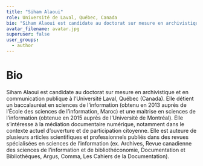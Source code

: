 ```yaml
---
title: "Siham Alaoui"
role: Université de Laval, Québec, Canada
bio: "Siham Alaoui est candidate au doctorat sur mesure en archivistique et en communication publique à l’Université Laval, Québec (Canada). Elle détient un baccalauréat en sciences de l’information (obtenu en 2013 auprès de l’École des sciences de l’information, Maroc) et une maitrise en sciences de l’information (obtenue en 2015 auprès de l’Université de Montréal). Elle s’intéresse à la médiation documentaire numérique, notamment dans le contexte actuel d’ouverture et de participation citoyenne. Elle est auteure de plusieurs articles scientifiques et professionnels publiés dans des revues spécialisées en sciences de l’information (ex. Archives, Revue canadienne des sciences de l’information et de bibliothéconomie, Documentation et Bibliothèques, Argus, Comma, Les Cahiers de la Documentation)."
avatar_filename: avatar.jpg
superuser: false
user_groups:
  - author
---
```


# Bio
Siham Alaoui est candidate au doctorat sur mesure en archivistique et en communication publique à l’Université Laval, Québec (Canada). Elle détient un baccalauréat en sciences de l’information (obtenu en 2013 auprès de l’École des sciences de l’information, Maroc) et une maitrise en sciences de l’information (obtenue en 2015 auprès de l’Université de Montréal). Elle s’intéresse à la médiation documentaire numérique, notamment dans le contexte actuel d’ouverture et de participation citoyenne. Elle est auteure de plusieurs articles scientifiques et professionnels publiés dans des revues spécialisées en sciences de l’information (ex. Archives, Revue canadienne des sciences de l’information et de bibliothéconomie, Documentation et Bibliothèques, Argus, Comma, Les Cahiers de la Documentation). 